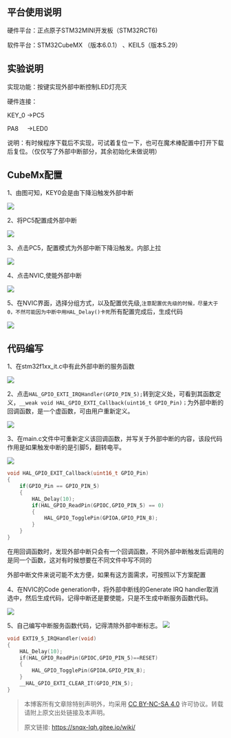 ## 平台使用说明

硬件平台：正点原子STM32MINI开发板（STM32RCT6)

软件平台：STM32CubeMX （版本6.0.1） 、KEIL5（版本5.29）

## 实验说明

实现功能：按键实现外部中断控制LED灯亮灭

硬件连接： 

KEY_0 ->PC5 

PA8     ->LED0

说明：有时候程序下载后不实现，可试着复位一下，也可在魔术棒配置中打开下载后复位。（仅仅写了外部中断部分，其余初始化未做说明）

## CubeMx配置

1、由图可知，KEY0会是由下降沿触发外部中断

![](image/02_外部中断_pic01.png)

2、将PC5配置成外部中断

![](image/02_外部中断_pic02.png)

3、点击PC5，配置模式为外部中断下降沿触发。内部上拉

![](image/02_外部中断_pic03.png)

4、点击NVIC,使能外部中断

![](image/02_外部中断_pic04.png)

5、在NVIC界面，选择分组方式，以及配置优先级,`注意配置优先级的时候，尽量大于0，不然可能因为中断中用HAL_Delay()卡死`所有配置完成后，生成代码

![](image/02_外部中断_pic05.png)

## 代码编写

1、在stm32f1xx_it.c中有此外部中断的服务函数

![](image/02_外部中断_pic06.png)

2、点击`HAL_GPIO_EXTI_IRQHandler(GPIO_PIN_5);`转到定义处，可看到其函数定义，`__weak void HAL_GPIO_EXTI_Callback(uint16_t GPIO_Pin)；`为外部中断的回调函数，是一个虚函数，可由用户重新定义。

![](image/02_外部中断_pic07.png)

3、在main.c文件中可重新定义该回调函数，并写关于外部中断的内容，该段代码作用是如果触发中断的是引脚5，翻转电平。

![](image/02_外部中断_pic08.png)


```c
void HAL_GPIO_EXIT_Callback(uint16_t GPIO_Pin)  
{   
	if(GPIO_Pin == GPIO_PIN_5)  
	{  
		HAL_Delay(10); 
		if(HAL_GPIO_ReadPin(GPIOC,GPIO_PIN_5) == 0)
		{
			HAL_GPIO_TogglePin(GPIOA,GPIO_PIN_8); 
		} 
	}  
}
```

在用回调函数时，发现外部中断只会有一个回调函数，不同外部中断触发后调用的是同一个函数，这对有时候想要在不同文件中写不同的

外部中断文件来说可能不太方便，如果有这方面需求，可按照以下方案配置

4、在NVIC的Code generation中，将外部中断线的Generate IRQ handler取消选中，然后生成代码，记得中断还是要使能，只是不生成中断服务函数代码。

![](image/02_外部中断_pic09.png)

5、自己编写中断服务函数代码，记得清除外部中断标志。
![](image/02_外部中断_pic10.png)

```c
void EXTI9_5_IRQHandler(void)  
{  
    HAL_Delay(10);  
    if(HAL_GPIO_ReadPin(GPIOC,GPIO_PIN_5)==RESET)  
    {  
        HAL_GPIO_TogglePin(GPIOA,GPIO_PIN_8);  
    }  
    __HAL_GPIO_EXTI_CLEAR_IT(GPIO_PIN_5);  
}
```

>本博客所有文章除特别声明外，均采用 [CC BY-NC-SA 4.0](https://creativecommons.org/licenses/by-nc-sa/4.0/) 许可协议。转载请附上原文出处链接及本声明。
>
>原文链接: https://snqx-lqh.gitee.io/wiki/